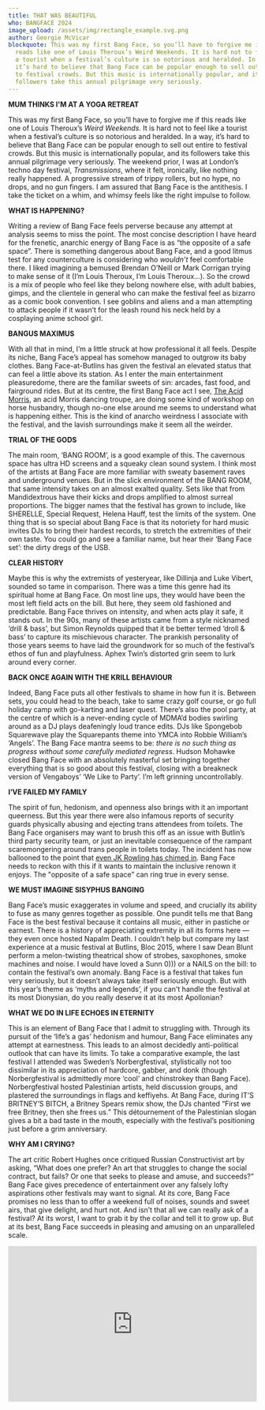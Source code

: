 ```yaml
---
title: THAT WAS BEAUTIFUL
who: BANGFACE 2024
image_upload: /assets/img/rectangle_example.svg.png
author: Georgie McVicar
blockquote: This was my first Bang Face, so you’ll have to forgive me if this
  reads like one of Louis Theroux’s Weird Weekends. It is hard not to feel like
  a tourist when a festival’s culture is so notorious and heralded. In a way,
  it’s hard to believe that Bang Face can be popular enough to sell out entire
  to festival crowds. But this music is internationally popular, and its
  followers take this annual pilgrimage very seriously.
---
```

**MUM THINKS I'M AT A YOGA RETREAT**

This was my first Bang Face, so you’ll have to forgive me if this reads like one of Louis Theroux’s *Weird Weekends*. It is hard not to feel like a tourist when a festival’s culture is so notorious and heralded. In a way, it’s hard to believe that Bang Face can be popular enough to sell out entire to festival crowds. But this music is internationally popular, and its followers take this annual pilgrimage very seriously. The weekend prior, I was at London’s techno day festival, *Transmissions*, where it felt, ironically, like nothing really happened. A progressive stream of trippy rollers, but no hype, no drops, and no gun fingers. I am assured that Bang Face is the antithesis. I take the ticket on a whim, and whimsy feels like the right impulse to follow.  

**WHAT IS HAPPENING?**  

Writing a review of Bang Face feels perverse because any attempt at analysis seems to miss the point. The most concise description I have heard for the frenetic, anarchic energy of Bang Face is as “the opposite of a safe space”. There is something dangerous about Bang Face, and a good litmus test for any counterculture is considering who *wouldn’t* feel comfortable there. I liked imagining a bemused Brendan O’Neill or Mark Corrigan trying to make sense of it (I’m Louis Theroux, I’m Louis Theroux…). So the crowd is a mix of people who feel like they belong nowhere else, with adult babies, gimps, and the clientele in general who can make the festival feel as bizarro as a comic book convention. I see goblins and aliens and a man attempting to attack people if it wasn’t for the leash round his neck held by a cosplaying anime school girl. 

**BANGUS MAXIMUS**

With all that in mind, I’m a little struck at how professional it all feels. Despite its niche, Bang Face’s appeal has somehow managed to outgrow its baby clothes. Bang Face-at-Butlins has given the festival an elevated status that can feel a little above its station. As I enter the main entertainment pleasuredome, there are the familiar sweets of sin: arcades, fast food, and fairground rides. But at its centre, the first Bang Face act I see, [The Acid Morris](https://www.google.com/search?q=acid+morris&oq=acid+morr&gs_lcrp=EgZjaHJvbWUqCQgAEEUYOxiABDIJCAAQRRg7GIAEMgYIARBFGDkyBwgCEAAYgAQyBwgDEAAYgAQyCAgEEAAYFhgeMggIBRAAGBYYHjIGCAYQRRg8MgYIBxBFGDzSAQgxMjE2ajBqNKgCALACAQ&sourceid=chrome&ie=UTF-8), an acid Morris dancing troupe, are doing some kind of workshop on horse husbandry, though no-one else around me seems to understand what is happening either. This is the kind of anarcho weirdness I associate with the festival, and the lavish surroundings make it seem all the weirder.  

**TRIAL OF THE GODS**

The main room, ‘BANG ROOM’, is a good example of this. The cavernous space has ultra HD screens and a squeaky clean sound system. I think most of the artists at Bang Face are more familiar with sweaty basement raves and underground venues. But in the slick environment of the BANG ROOM, that same intensity takes on an almost exalted quality. Sets like that from Mandidextrous have their kicks and drops amplified to almost surreal proportions. The bigger names that the festival has grown to include, like SHERELLE, Special Request, Helena Hauff, test the limits of the system. One thing that is so special about Bang Face is that its notoriety for hard music invites DJs to bring their hardest records, to stretch the extremities of their own taste. You could go and see a familiar name, but hear their ‘Bang Face set’: the dirty dregs of the USB.   

**CLEAR HISTORY**

Maybe this is why the extremists of yesteryear, like Dillinja and Luke Vibert, sounded so tame in comparison. There was a time this genre had its spiritual home at Bang Face. On most line ups, they would have been the most left field acts on the bill. But here, they seem old fashioned and predictable. Bang Face thrives on intensity, and when acts play it safe, it stands out. In the 90s, many of these artists came from a style nicknamed ‘drill & bass’, but Simon Reynolds quipped that it be better termed ‘droll & bass’ to capture its mischievous character. The prankish personality of those years seems to have laid the groundwork for so much of the festival’s ethos of fun and playfulness. Aphex Twin’s distorted grin seem to lurk around every corner.

**BACK ONCE AGAIN WITH THE KRILL BEHAVIOUR**

Indeed, Bang Face puts all other festivals to shame in how fun it is. Between sets, you could head to the beach, take to same crazy golf course, or go full holiday camp with go-karting and laser quest. There’s also the pool party, at the centre of which is a never-ending cycle of MDMA’d bodies swirling around as a DJ plays deafeningly loud trance edits. DJs like Spongebob Squarewave play the Squarepants theme into YMCA into Robbie William’s ‘Angels’. The Bang Face mantra seems to be: *there is no such thing as progress without some carefully mediated regress*. Hudson Mohawke closed Bang Face with an absolutely masterful set bringing together everything that is so good about this festival, closing with a breakneck version of Vengaboys’ ‘We Like to Party’. I’m left grinning uncontrollably.

**I’VE FAILED MY FAMILY**

The spirit of fun, hedonism, and openness also brings with it an important queerness. But this year there were also infamous reports of security guards physically abusing and ejecting trans attendees from toilets. The Bang Face organisers may want to brush this off as an issue with Butlin’s third party security team, or just an inevitable consequence of the rampant scaremongering around trans people in toilets today. The incident has now ballooned to the point that [even JK Rowling has chimed in](https://x.com/pulpy_fiction/status/1844407756125766038). Bang Face needs to reckon with this if it wants to maintain the inclusive renown it enjoys. The "opposite of a safe space” can ring true in every sense. 

**WE MUST IMAGINE SISYPHUS BANGING** 

Bang Face’s music exaggerates in volume and speed, and crucially its ability to fuse as many genres together as possible. One pundit tells me that Bang Face is the best festival because it contains all music, either in pastiche or earnest. There is a history of appreciating extremity in all its forms here — they even once hosted Napalm Death. I couldn’t help but compare my last experience at a music festival at Butlins, Bloc 2015, where I saw Dean Blunt perform a melon-twisting theatrical show of strobes, saxophones, smoke machines and noise. I would have loved a Sunn 0))) or a NAILS on the bill: to contain the festival’s own anomaly. Bang Face is a festival that takes fun very seriously, but it doesn’t always take itself seriously enough. But with this year’s theme as ‘myths and legends’, if you can't handle the festival at its most Dionysian, do you really deserve it at its most Apollonian?

**WHAT WE DO IN LIFE ECHOES IN ETERNITY**

This is an element of Bang Face that I admit to struggling with. Through its pursuit of the ‘life’s a gas’ hedonism and humour, Bang Face eliminates any attempt at earnestness. This leads to an almost decidedly anti-political outlook that can have its limits. To take a comparative example, the last festival I attended was Sweden’s Norbergfestival, stylistically not too dissimilar in its appreciation of hardcore, gabber, and donk (though Norbergfestival is admittedly more ‘cool’ and chinstrokey than Bang Face). Norbergfestival hosted Palestinian artists, held discussion groups, and plastered the surroundings in flags and keffiyehs. At Bang Face, during IT’S BRITNEY’S BITCH, a Britney Spears remix show, the DJs chanted “First we free Britney, then she frees us.” This détournement of the Palestinian slogan gives a bit a bad taste in the mouth, especially with the festival’s positioning just before a grim anniversary.

**WHY AM I CRYING?**  

The art critic Robert Hughes once critiqued Russian Constructivist art by asking, “What does one prefer? An art that struggles to change the social contract, but fails? Or one that seeks to please and amuse, and succeeds?” Bang Face gives precedence of entertainment over any falsely lofty aspirations other festivals may want to signal. At its core, Bang Face promises no less than to offer a weekend full of noises, sounds and sweet airs, that give delight, and hurt not. And isn’t that all we can really ask of a festival? At its worst, I want to grab it by the collar and tell it to grow up. But at its best, Bang Face succeeds in pleasing and amusing on an unparalleled scale.

<iframe width="100%" height="315" src="https://www.youtube.com/embed/mnODuVBtHt0?si=-U4OlBE6mA08h9W9" title="YouTube video player" frameborder="0" allow="accelerometer; autoplay; clipboard-write; encrypted-media; gyroscope; picture-in-picture; web-share" referrerpolicy="strict-origin-when-cross-origin" allowfullscreen></iframe>

